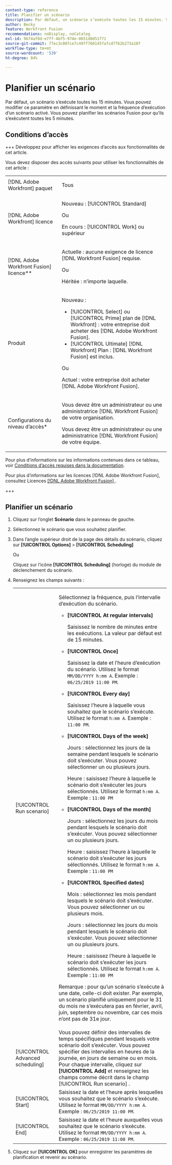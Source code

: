 ```yaml
---
content-type: reference
title: Planifier un scénario
description: Par défaut, un scénario s’exécute toutes les 15 minutes. Vous pouvez modifier ce paramètre en définissant le moment et la fréquence d’exécution d’un scénario activé. Vous pouvez planifier les scénarios Fusion pour qu’ils s’exécutent toutes les 5 minutes.
author: Becky
feature: Workfront Fusion
recommendations: noDisplay, noCatalog
exl-id: 9b74af0d-e7ff-4bf5-974e-0651d0d51f71
source-git-commit: 77ec3c007ce7c49ff760145fafcd7f62b273a18f
workflow-type: tm+mt
source-wordcount: '539'
ht-degree: 84%

---
```


# Planifier un scénario

Par défaut, un scénario s’exécute toutes les 15 minutes. Vous pouvez modifier ce paramètre en définissant le moment et la fréquence d’exécution d’un scénario activé. Vous pouvez planifier les scénarios Fusion pour qu’ils s’exécutent toutes les 5 minutes.

## Conditions d’accès

+++ Développez pour afficher les exigences d’accès aux fonctionnalités de cet article.

Vous devez disposer des accès suivants pour utiliser les fonctionnalités de cet article :

<table style="table-layout:auto">
 <col> 
 <col> 
 <tbody> 
  <tr> 
   <td role="rowheader">[!DNL Adobe Workfront] paquet</td> 
   <td> <p>Tous</p> </td> 
  </tr> 
  <tr data-mc-conditions=""> 
   <td role="rowheader">[!DNL Adobe Workfront] licence</td> 
   <td> <p>Nouveau : [!UICONTROL Standard]</p><p>Ou</p><p>En cours : [!UICONTROL Work] ou supérieur</p> </td> 
  </tr> 
  <tr> 
   <td role="rowheader">[!DNL Adobe Workfront Fusion] licence**</td> 
   <td>
   <p>Actuelle : aucune exigence de licence [!DNL Workfront Fusion] requise.</p>
   <p>Ou</p>
   <p>Héritée : n’importe laquelle. </p>
   </td> 
  </tr> 
  <tr> 
   <td role="rowheader">Produit</td> 
   <td>
   <p>Nouveau :</p> <ul><li>[!UICONTROL Select] ou [!UICONTROL Prime] plan de [!DNL Workfront] : votre entreprise doit acheter des [!DNL Adobe Workfront Fusion].</li><li>[!UICONTROL Ultimate] [!DNL Workfront] Plan : [!DNL Workfront Fusion] est inclus.</li></ul>
   <p>Ou</p>
   <p>Actuel : votre entreprise doit acheter [!DNL Adobe Workfront Fusion].</p>
   </td> 
  </tr>
  <tr data-mc-conditions=""> 
   <td role="rowheader">Configurations du niveau d’accès*</td> 
   <td> 
     <p>Vous devez être un administrateur ou une administratrice [!DNL Workfront Fusion] de votre organisation.</p>
     <p>Vous devez être un administrateur ou une administratrice [!DNL Workfront Fusion] de votre équipe.</p>
   </td> 
  </tr> 
   </td> 
  </tr> 
 </tbody> 
</table>

Pour plus d’informations sur les informations contenues dans ce tableau, voir [Conditions d’accès requises dans la documentation](/help/workfront-fusion/references/licenses-and-roles/access-level-requirements-in-documentation.md).

Pour plus d’informations sur les licences [!DNL Adobe Workfront Fusion], consultez Licences [[!DNL Adobe Workfront Fusion] ](/help/workfront-fusion/set-up-and-manage-workfront-fusion/licensing-operations-overview/license-automation-vs-integration.md).

+++

## Planifier un scénario

1. Cliquez sur l’onglet **Scénario** dans le panneau de gauche.
1. Sélectionnez le scénario que vous souhaitez planifier.
1. Dans l’angle supérieur droit de la page des détails du scénario, cliquez sur **[!UICONTROL Options]** > **[!UICONTROL Scheduling]**

   Ou

   Cliquez sur l’icône **[!UICONTROL Scheduling]** (horloge) du module de déclenchement du scénario.

1. Renseignez les champs suivants :

   <table style="table-layout:auto">   
    <col> 
    <col> 
    <tbody> 
     <tr> 
      <td role="rowheader">[!UICONTROL Run scenario]</td> 
      <td> <p>Sélectionnez la fréquence, puis l’intervalle d’exécution du scénario.</p> 
       <ul> 
        <li> <p><strong>[!UICONTROL At regular intervals]</strong> </p> <p>Saisissez le nombre de minutes entre les exécutions. La valeur par défaut est de 15 minutes.</p> </li> 
        <li> <p><strong>[!UICONTROL Once]</strong> </p> <p>Saisissez la date et l’heure d’exécution du scénario. Utilisez le format <code>MM/DD/YYYY h:mm A</code>. Exemple : <code>06/25/2019 11:00 PM</code>.</p> </li> 
        <li> <p><strong>[!UICONTROL Every day]</strong> </p> <p>Saisissez l’heure à laquelle vous souhaitez que le scénario s’exécute. Utilisez le format <code>h:mm A</code>. Exemple : <code>11:00 PM</code>.</p> </li> 
        <li> <p><strong>[!UICONTROL Days of the week]</strong> </p> <p>Jours : sélectionnez les jours de la semaine pendant lesquels le scénario doit s’exécuter. Vous pouvez sélectionner un ou plusieurs jours.</p> <p>Heure : saisissez l’heure à laquelle le scénario doit s’exécuter les jours sélectionnés. Utilisez le format <code>h:mm A</code>. Exemple : <code>11:00 PM</code></p> </li> 
        <li> <p><strong>[!UICONTROL Days of the month]</strong> </p> <p>Jours : sélectionnez les jours du mois pendant lesquels le scénario doit s’exécuter. Vous pouvez sélectionner un ou plusieurs jours.</p> <p>Heure : saisissez l’heure à laquelle le scénario doit s’exécuter les jours sélectionnés. Utilisez le format <code>h:mm A</code>. Exemple : <code>11:00 PM</code></p> </li> 
        <li> <p><strong>[!UICONTROL Specified dates]</strong> </p> <p>Mois : sélectionnez les mois pendant lesquels le scénario doit s’exécuter. Vous pouvez sélectionner un ou plusieurs mois.</p> <p>Jours : sélectionnez les jours du mois pendant lesquels le scénario doit s’exécuter. Vous pouvez sélectionner un ou plusieurs jours.</p> <p>Heure : saisissez l’heure à laquelle le scénario doit s’exécuter les jours sélectionnés. Utilisez le format <code>h:mm A</code>. Exemple : <code>11:00 PM</code></p> </li> 
       </ul> <p>Remarque : pour qu’un scénario s’exécute à une date, celle-ci doit exister. Par exemple, un scénario planifié uniquement pour le 31 du mois ne s’exécutera pas en février, avril, juin, septembre ou novembre, car ces mois n’ont pas de 31e jour.</p> </td> 
     </tr> 
     <tr> 
      <td role="rowheader">[!UICONTROL Advanced scheduling]</td> 
      <td>Vous pouvez définir des intervalles de temps spécifiques pendant lesquels votre scénario doit s’exécuter. Vous pouvez spécifier des intervalles en heures de la journée, en jours de semaine ou en mois. Pour chaque intervalle, cliquez sur <strong>[!UICONTROL Add]</strong> et renseignez les champs comme décrit dans le champ [!UICONTROL Run scenario] .</td> 
     </tr> 
     <tr> 
      <td role="rowheader">[!UICONTROL Start]</td> 
      <td>Saisissez la date et l’heure après lesquelles vous souhaitez que le scénario s’exécute. Utilisez le format <code>MM/DD/YYYY h:mm A</code>. Exemple : <code>06/25/2019 11:00 PM</code>.</td> 
     </tr> 
     <tr> 
      <td role="rowheader">[!UICONTROL End]</td> 
      <td>Saisissez la date et l’heure auxquelles vous souhaitez que le scénario s’exécute. Utilisez le format <code>MM/DD/YYYY h:mm A</code>. Exemple : <code>06/25/2019 11:00 PM</code>.</td> 
     </tr> 
    </tbody> 
   </table>

1. Cliquez sur **[!UICONTROL OK]** pour enregistrer les paramètres de planification et revenir au scénario.
